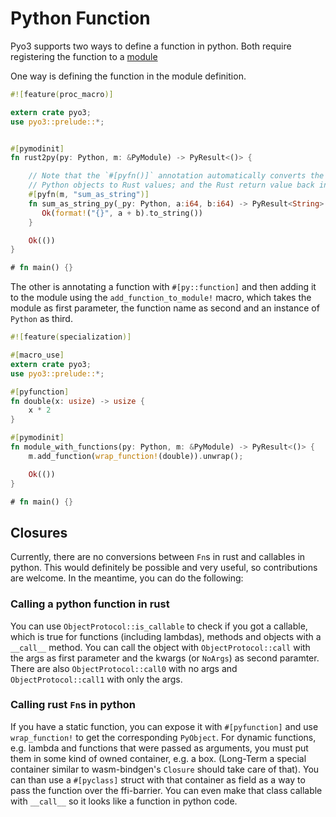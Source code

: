 # Python Function

Pyo3 supports two ways to define a function in python. Both require registering
the function to a [module](./module.md)

One way is defining the function in the module definition.

```rust
#![feature(proc_macro)]

extern crate pyo3;
use pyo3::prelude::*;


#[pymodinit]
fn rust2py(py: Python, m: &PyModule) -> PyResult<()> {

    // Note that the `#[pyfn()]` annotation automatically converts the arguments from
    // Python objects to Rust values; and the Rust return value back into a Python object.
    #[pyfn(m, "sum_as_string")]
    fn sum_as_string_py(_py: Python, a:i64, b:i64) -> PyResult<String> {
       Ok(format!("{}", a + b).to_string())
    }

    Ok(())
}

# fn main() {}
```

The other is annotating a function with `#[py::function]` and then adding it
to the module using the `add_function_to_module!` macro, which takes the module
as first parameter, the function name as second and an instance of `Python`
as third.

```rust
#![feature(specialization)]

#[macro_use]
extern crate pyo3;
use pyo3::prelude::*;

#[pyfunction]
fn double(x: usize) -> usize {
    x * 2
}

#[pymodinit]
fn module_with_functions(py: Python, m: &PyModule) -> PyResult<()> {
    m.add_function(wrap_function!(double)).unwrap();

    Ok(())
}

# fn main() {}
```

## Closures

Currently, there are no conversions between `Fn`s in rust and callables in python. This would definitely be possible and very useful, so contributions are welcome. In the meantime, you can do the following:

### Calling a python function in rust

You can use `ObjectProtocol::is_callable` to check if you got a callable, which is true for functions (including lambdas), methods and objects with a `__call__` method. You can call the object with `ObjectProtocol::call` with the args as first parameter and the kwargs (or `NoArgs`) as second paramter. There are also `ObjectProtocol::call0` with no args and `ObjectProtocol::call1` with only the args.

### Calling rust `Fn`s in python

If you have a static function, you can expose it with `#[pyfunction]` and use `wrap_function!` to get the corresponding `PyObject`. For dynamic functions, e.g. lambda and functions that were passed as arguments, you must put them in some kind of owned container, e.g. a box. (Long-Term a special container similar to wasm-bindgen's `Closure` should take care of that). You can than use a `#[pyclass]` struct with that container as field as a way to pass the function over the ffi-barrier. You can even make that class callable with `__call__` so it looks like a function in python code.

